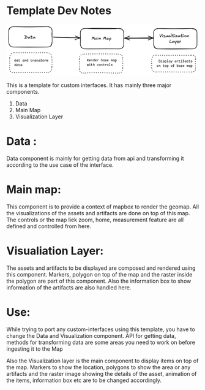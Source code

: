 # Template Dev Notes 
![architecture diagram](template_architecture.png)

This is a template for custom interfaces. 
It has mainly three major components. 
 1. Data 
 2. Main Map 
 3. Visualization Layer

# Data : 
Data component is mainly for getting data from api and transforming it according to the 
use case of the interface. 

# Main map: 
This component is to provide a context of mapbox to render the geomap. 
All the visualizations of the assets and artifacts are done on top of this map. 
The controls or the map liek zoom, home, measurement feature are all defined and
controlled from here. 

# Visualiation Layer: 
The assets and artifacts to be displayed are composed and rendered using this component. 
Markers, polygon on top of the map and the raster inside the polygon are part of this 
component.
Also the information box to show information of the artifacts are also handled here. 

# Use:
While trying to port any custom-interfaces using this template, you have to change the Data 
and Visualization component. 
API for getting data, methods for transforming data are some areas you need to work on before
ingesting it to the Map

Also the Visualization layer is the main component to display items on top of the map. 
Markers to show the location, polygons to show the area or any artifacts and the raster 
image showing the details of the asset, animation of the items, information box etc are to be 
changed accordingly. 
